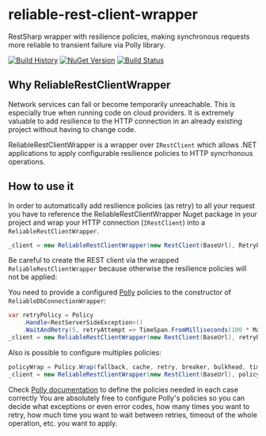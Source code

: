 # reliable-rest-client-wrapper
RestSharp wrapper with resilience policies, making synchronous requests more reliable to transient failure via Polly library.

[![Build History](https://buildstats.info/travisci/chart/mediatechsolutions/reliable-rest-client-wrapper?branch=master)](https://travis-ci.org/mediatechsolutions/reliable-rest-client-wrapper)
[![NuGet Version](https://buildstats.info/nuget/ReliableRestClientWrapper?includePreReleases=true)](https://www.nuget.org/packages/ReliableRestClientWrapper)
[![Build Status](https://travis-ci.org/mediatechsolutions/reliable-rest-client-wrapper.svg?branch=master)](https://travis-ci.org/mediatechsolutions/reliable-rest-client-wrapper)

## Why ReliableRestClientWrapper
Network services can fail or become temporarily unreachable. This is especially true when running code on cloud providers. It is extremely valuable to add resilience to the HTTP connection in an already existing project without having to change code. 

ReliableRestClientWrapper is a wrapper over `IRestClient` which allows .NET applications to apply configurable resilience policies to HTTP syncrhonous operations.

## How to use it
In order to automatically add resilience policies (as retry) to all your request you have to reference the ReliableRestClientWrapper Nuget package in your project and wrap your HTTP connection (`IRestClient`) into a `ReliableRestClientWrapper`. 
```csharp
_client = new ReliableRestClientWrapper(new RestClient(BaseUrl), RetryPolicy);
```

Be careful to create the REST client  via the wrapped `ReliableRestClientWrapper` because otherwise the resilience policies  will not be applied:

You need to provide a configured [Polly](https://github.com/App-vNext/Polly) policies to the constructor of `ReliableDbConnectionWrapper`:
```csharp
var retryPolicy = Policy
    .Handle<RestServerSideException>()
    .WaitAndRetry(5, retryAttempt => TimeSpan.FromMilliseconds(100 * Math.Pow(2, retryAttempt))); 
_client = new ReliableRestClientWrapper(new RestClient(BaseUrl), retryPolicy);
```
Also is possible to configure multiples policies:
```csharp
policyWrap = Policy.Wrap(fallback, cache, retry, breaker, bulkhead, timeout);
_client = new ReliableRestClientWrapper(new RestClient(BaseUrl), policyWrap);
```
Check [Polly documentation](https://github.com/App-vNext/Polly/wiki) to define the policies needed in each case correctly
You are absolutely free to configure Polly's policies so you can decide what exceptions or even error codes, how many times you want to retry,  how much time you want to wait between retries, timeout of the whole operation, etc. you want to apply.

